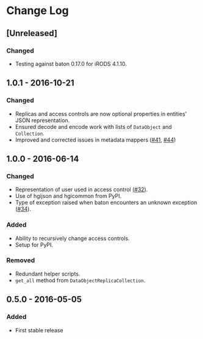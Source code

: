 # Change Log
## [Unreleased]
### Changed
- Testing against baton 0.17.0 for iRODS 4.1.10.

## 1.0.1 - 2016-10-21
### Changed
- Replicas and access controls are now optional properties in entities' JSON representation.
- Ensured decode and encode work with lists of `DataObject` and `Collection`.
- Improved and corrected issues in metadata mappers ([#41](https://github.com/wtsi-hgi/python-baton-wrapper/issues/41), [#44](https://github.com/wtsi-hgi/python-baton-wrapper/issues/44))

## 1.0.0 - 2016-06-14
### Changed
- Representation of user used in access control ([#32](https://github.com/wtsi-hgi/python-baton-wrapper/issues/32)).
- Use of hgijson and hgicommon from PyPI.
- Type of exception raised when baton encounters an unknown exception ([#34](https://github.com/wtsi-hgi/python-baton-wrapper/issues/34)).

### Added
- Ability to recursively change access controls.
- Setup for PyPI.

### Removed
- Redundant helper scripts.
- `get_all` method from `DataObjectReplicaCollection`.


## 0.5.0 - 2016-05-05
### Added
- First stable release

